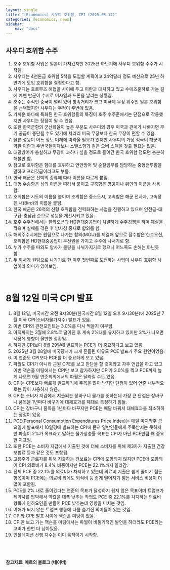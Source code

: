 ```yaml
---
layout: single
title: "[Economics] 사우디 호위함, CPI (2025.08.12)"
categories: [economics, news]
sidebar:
    nav: "docs"
---
```


## 사우디 호위함 수주
1. 호주 호위함 사업은 일본이 가져갔지만 2025년 하반기에 사우디 호위함 수주가 시작됨.
1. 사우디는 4천톤급 호위함 5척을 도입할 계획이고 24억달러 정도 예산으로 25년 하반기에 도입 호위함을 결정한다고 함.
1. 사우디는 호르무즈 해협을 사이에 두고 이란과 대치하고 있고 수에즈운하로 가는 길에 예멘 반군이 수시로 미사일과 드론을 날리는 상황임.
1. 호주는 주적인 중국이 멀리 있어 항속거리가 크고 미국제 무장 위주인 일본 호위함을 선택했지만 사우디는 주적이 주변에 있음.
1. 가까운 바다에 특화된 한국 호위함들의 특징이 호주 수주준에서는 단점으로 작용했지만 사우디는 장점이 될 수 있음.
1. 또한 한국군함의 군산화율이 높은 부분도 사우디의 경우 미국과 관계가 나빠지면 무기 공급이 중단될 수도 있기에 차라리 미국 무장보다 한국 무장이 편할 수 있음.
1. 물론 성능이 어느 정도 미제에 따라올 필요가 있지만 사우디의 가상 적국이 해군이 약한 이란과 주변국들이다보니 스텔스함과 같은 오버 스펙을 갖출 필요는 없음.
1. 대공방어가 충실하고 무장이 과하다 싶을 정도로 들어간 한국 호위함 정도면 충분히 해볼만 함.
1. 참고로 호위함은 함대를 호위하고 연안방어 및 순찰임무를 담당하는 중형전투함을 말하고 프리깃급이라고도 부름.
1. 한국 해군은 선박의 종류에 따라 이름을 다르게 붙임.
1. 대형 수송함은 섬의 이름을 따라서 붙이고 구축함은 영웅이나 위인의 이름을 사용함.
1. 호위함은 시도의 이름을 붙이며 초계함은 중소도시, 고속함은 해군 전사자, 고속정은 새(Bird)의 이름을 붙임.
1. 한국 해군은 26척의 신형 호위함을 전력화하는 사업을 진행하고 있으며 인천급-대구급-충남급 순으로 성능을 개선시키고 있음.
1. 호주 수주전에서는 한화오션과 HD현대중공업이 치열하게 수주경쟁을 하며 제살을 깎으며 실패를 겪은 후 방사청 중재로 합의를 함.
1. 해외주수시에는 원팀으로 나가는 합의(MOU)를 체결해 앞으로 잠수함은 한호오션, 호위함은 HD현대중공업이 우선권을 가지고 수주에 나서기로 함.
1. 누가 수주를 따와도 양사가 물량을 나눠가지기로 했으니 어느쪽도 손해는 아닌듯 함.
1. 두 회사가 원팀으로 나가기로 한 이후 첫번째로 도전하는 사업이 사우디 호위함 사업이라 의미가 있어보임.

<br/>

# 8월 12일 미국 CPI 발표
1. 8월 12일, 미국시간 오전 8시30분(한국시간 8월 12일 오후 9시30분)에 2025년 7월 미국 CPI(소비자물가지수) 발표가 있음.
1. 이번 CPI의 관전포인트는 3.0%를 다시 찍을지 여부임.
1. 아직까지는 3월에 2.8%로 떨어진 후 계속 2%대를 유지하고 있지만 3%가 나오면 시장에 영향이 올만한 상황임.
1. 하지만 CPI보다 8월 29일에 발표하는 PCE가 더 중요하다고 보고 있음.
1. 2025년 3월 28일에 미국증시가 크게 흔들린 이유도 PCE 발표가 주요 원인이었음.
1. 미 연준도 CPI보다 PCE를 더 중요하게 보고 있음.
1. 파월도 CPI가 아니라 근원 CPE를 보고 판단을 할 것이라고 자주 언급을 하고 있고 이번 잭슨홀 미팅에서는 CPI만 보고 참가하지만 CPI가 3.0%를 찍고 PCE까지 높게 나오면 9월 연준회의에서의 파월은 달라질 수도 있음.
1. CPI는 CPE보다 빠르게 발표하기에 주목을 많이 받지만 단점이 있어 연준 내부적으로는 많이 사용하지 않음.
1. CPI는 소비자 지갑에서 지출되는 장바구니 물가를 뜻하는데 가장 큰 단점은 장바구니 품목을 1년마다 바꾸기에 대체효과를 제대로 측정하기 힘듦.
1. CPI는 장바구니 품목을 1년마다 바꾸지만 PCE는 매달 바꿔서 대체효과를 최소하하는 장점이 있음.
1. PCE(Personal Consumption Expenditures Price Index)는 매달 마지막주 금요일에 발표해서 10일경에 발표하는 CPI에 묻혀 일반인들에게 주목받지는 못하지만 파월이 2%가 목표라고 말하는 물가상승률 목표는 CPI가 아닌 PCE만큼 꽤 중요한 지표임.
1. 또한 PCE는 소비자 지갑에서 지출된 것에 더해 소비자를 위해 제3자가 지출한 건강보험료 등과 같은 것도 포함됨.
1. 고용주가 근로자를 위해 지출하는 건보료는 CPI에 포함되지 않지만 PCE에 포함되어 CPI 의료비가 8.4% 비중이지만 PCE는 22.1%까지 올라감.
1. 전체 PCE 중 22.1%를 의료비가 차지하고 있는데 의료비 지출은 쉽게 줄이기 힘든 항목이며 PCE에는 의료비 외에도 외식비 등 쉽게 떨어지기 힘든 서비스 비용이 더 많이 포함됨.
1. PCE를 2% 내로 줄이겠다는 연준의 목표가 달성하지 쉽지 않은 목표이며 트럼프가 제약사를 압박해서 약값을 대폭 낮추는 작업도 PCE 중 22.1%를 차지하는 의료비 항목에 인하요인을 만들어 PCE 낮추는데 영향을 미치는 것임.
1. 이해가 되지 않는 트럼프 행동에 나름 숨겨진 의미들이 있는 것임.
1. CPI와 CPE 발표 사이에 잭슨홀 미팅이 있음.
1. CPI만 보고 가는 잭슨홀 미팅에서는 파월이 비둘기적인 발언을 하더라도 PCE라는 고비가 한번 더 남아있음.
1. 인플레이션 선행 지수는 이미 움직이기 시작함.




<br/>
<br/>

#### 참고자료: 메르의 블로그 (네이버)